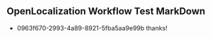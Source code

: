 ## OpenLocalization Workflow Test MarkDown
* 0963f670-2993-4a89-8921-5fba5aa9e99b thanks!

<!--HONumber=Jul16_HO4-->


